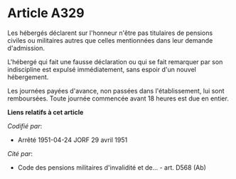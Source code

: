 # Article A329

Les hébergés déclarent sur l'honneur n'être pas titulaires de pensions civiles ou militaires autres que celles mentionnées
dans leur demande d'admission.

L'hébergé qui fait une fausse déclaration ou qui se fait remarquer par son indiscipline est expulsé immédiatement, sans
espoir d'un nouvel hébergement.

Les journées payées d'avance, non passées dans l'établissement, lui sont remboursées. Toute journée commencée avant 18 heures
est due en entier.

**Liens relatifs à cet article**

_Codifié par_:

  - Arrêté 1951-04-24 JORF 29 avril 1951

_Cité par_:

  - Code des pensions militaires d'invalidité et de... - art. D568 (Ab)
